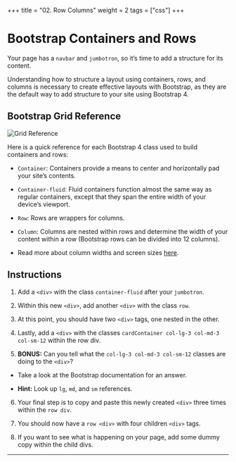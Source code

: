 +++
title = "02. Row Columns"
weight = 2
tags = ["css"] 
+++

# Bootstrap Containers and Rows

Your page has a `navbar` and `jumbotron`, so it’s time to add a structure for its content.

Understanding how to structure a layout using containers, rows, and columns is necessary to create effective layouts with Bootstrap, as they are the default way to add structure to your site using Bootstrap 4.

## Bootstrap Grid Reference

  ![Grid Reference](./images/grid-reference.png)

Here is a quick reference for each Bootstrap 4 class used to build containers and rows:

- `Container`: Containers provide a means to center and horizontally pad your site’s contents.

- `Container-fluid`: Fluid containers function almost the same way as regular containers, except that they span the entire width of your device’s viewport.

- `Row`: Rows are wrappers for columns.

- `Column`: Columns are nested within rows and determine the width of your content within a row (Bootstrap rows can be divided into 12 columns). 

- Read more about column widths and screen sizes [here](https://getbootstrap.com/docs/4.3/layout/grid/#grid-options).

## Instructions

1. Add a `<div>` with the class `container-fluid` after your `jumbotron`.

2. Within this new `<div>`, add another `<div>` with the class `row`.

3. At this point, you should have two `<div>` tags, one nested in the other. 

4. Lastly, add a `<div>` with the classes `cardContainer col-lg-3 col-md-3 col-sm-12` within the row div. 

5. **BONUS:** Can you tell what the `col-lg-3 col-md-3 col-sm-12` classes are doing to the `<div>`? 

- Take a look at the Bootstrap documentation for an answer. 

- **Hint:** Look up `lg`, `md`, and `sm` references.

6. Your final step is to copy and paste this newly created `<div>` three times within the `row div`. 

7. You should now have a `row <div>` with four children `<div>` tags. 

8. If you want to see what is happening on your page, add some dummy copy within the child divs.

---